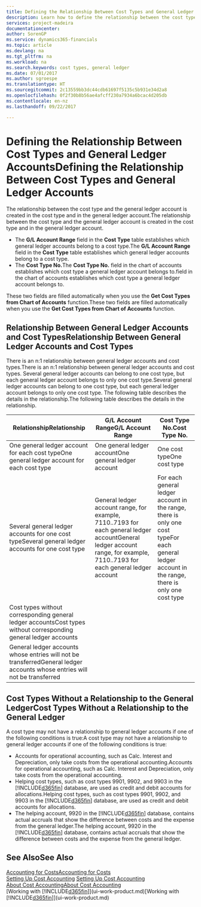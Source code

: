 ```yaml
---
title: Defining the Relationship Between Cost Types and General Ledger Accounts | Microsoft Docs
description: Learn how to define the relationship between the cost type and the general ledger account.
services: project-madeira
documentationcenter: 
author: SorenGP
ms.service: dynamics365-financials
ms.topic: article
ms.devlang: na
ms.tgt_pltfrm: na
ms.workload: na
ms.search.keywords: cost types, general ledger
ms.date: 07/01/2017
ms.author: sgroespe
ms.translationtype: HT
ms.sourcegitcommit: 2c13559bb3dc44cdb61697f5135c5b931e34d2a8
ms.openlocfilehash: 0f2f30b8b56ae4afcff230a7934a6bcac4d205db
ms.contentlocale: en-nz
ms.lasthandoff: 09/22/2017

---
```

# <a name="defining-the-relationship-between-cost-types-and-general-ledger-accounts"></a><span data-ttu-id="ac15f-103">Defining the Relationship Between Cost Types and General Ledger Accounts</span><span class="sxs-lookup"><span data-stu-id="ac15f-103">Defining the Relationship Between Cost Types and General Ledger Accounts</span></span>
<span data-ttu-id="ac15f-104">The relationship between the cost type and the general ledger account is created in the cost type and in the general ledger account.</span><span class="sxs-lookup"><span data-stu-id="ac15f-104">The relationship between the cost type and the general ledger account is created in the cost type and in the general ledger account.</span></span>  

* <span data-ttu-id="ac15f-105">The **G/L Account Range** field in the **Cost Type** table establishes which general ledger accounts belong to a cost type.</span><span class="sxs-lookup"><span data-stu-id="ac15f-105">The **G/L Account Range** field in the **Cost Type** table establishes which general ledger accounts belong to a cost type.</span></span>  
* <span data-ttu-id="ac15f-106">The **Cost Type No.**</span><span class="sxs-lookup"><span data-stu-id="ac15f-106">The **Cost Type No.**</span></span> <span data-ttu-id="ac15f-107">field in the chart of accounts establishes which cost type a general ledger account belongs to.</span><span class="sxs-lookup"><span data-stu-id="ac15f-107">field in the chart of accounts establishes which cost type a general ledger account belongs to.</span></span>  

<span data-ttu-id="ac15f-108">These two fields are filled automatically when you use the **Get Cost Types from Chart of Accounts** function.</span><span class="sxs-lookup"><span data-stu-id="ac15f-108">These two fields are filled automatically when you use the **Get Cost Types from Chart of Accounts** function.</span></span>  

## <a name="relationship-between-general-ledger-accounts-and-cost-types"></a><span data-ttu-id="ac15f-109">Relationship Between General Ledger Accounts and Cost Types</span><span class="sxs-lookup"><span data-stu-id="ac15f-109">Relationship Between General Ledger Accounts and Cost Types</span></span>  
<span data-ttu-id="ac15f-110">There is an n:1 relationship between general ledger accounts and cost types.</span><span class="sxs-lookup"><span data-stu-id="ac15f-110">There is an n:1 relationship between general ledger accounts and cost types.</span></span> <span data-ttu-id="ac15f-111">Several general ledger accounts can belong to one cost type, but each general ledger account belongs to only one cost type.</span><span class="sxs-lookup"><span data-stu-id="ac15f-111">Several general ledger accounts can belong to one cost type, but each general ledger account belongs to only one cost type.</span></span> <span data-ttu-id="ac15f-112">The following table describes the details in the relationship.</span><span class="sxs-lookup"><span data-stu-id="ac15f-112">The following table describes the details in the relationship.</span></span>  

|<span data-ttu-id="ac15f-113">Relationship</span><span class="sxs-lookup"><span data-stu-id="ac15f-113">Relationship</span></span>|<span data-ttu-id="ac15f-114">**G/L Account Range**</span><span class="sxs-lookup"><span data-stu-id="ac15f-114">**G/L Account Range**</span></span>|<span data-ttu-id="ac15f-115">**Cost Type No.**</span><span class="sxs-lookup"><span data-stu-id="ac15f-115">**Cost Type No.**</span></span>|  
|------------------|------------------------------------------------|-------------------------------------------|  
|<span data-ttu-id="ac15f-116">One general ledger account for each cost type</span><span class="sxs-lookup"><span data-stu-id="ac15f-116">One general ledger account for each cost type</span></span>|<span data-ttu-id="ac15f-117">One general ledger account</span><span class="sxs-lookup"><span data-stu-id="ac15f-117">One general ledger account</span></span>|<span data-ttu-id="ac15f-118">One cost type</span><span class="sxs-lookup"><span data-stu-id="ac15f-118">One cost type</span></span>|  
|<span data-ttu-id="ac15f-119">Several general ledger accounts for one cost type</span><span class="sxs-lookup"><span data-stu-id="ac15f-119">Several general ledger accounts for one cost type</span></span>|<span data-ttu-id="ac15f-120">General ledger account range, for example, 7110..7193 for each general ledger account</span><span class="sxs-lookup"><span data-stu-id="ac15f-120">General ledger account range, for example, 7110..7193 for each general ledger account</span></span>|<span data-ttu-id="ac15f-121">For each general ledger account in the range, there is only one cost type</span><span class="sxs-lookup"><span data-stu-id="ac15f-121">For each general ledger account in the range, there is only one cost type</span></span>|  
|<span data-ttu-id="ac15f-122">Cost types without corresponding general ledger accounts</span><span class="sxs-lookup"><span data-stu-id="ac15f-122">Cost types without corresponding general ledger accounts</span></span>|<Empty>||  
|<span data-ttu-id="ac15f-123">General ledger accounts whose entries will not be transferred</span><span class="sxs-lookup"><span data-stu-id="ac15f-123">General ledger accounts whose entries will not be transferred</span></span>||<Empty>|  

## <a name="cost-types-without-a-relationship-to-the-general-ledger"></a><span data-ttu-id="ac15f-124">Cost Types Without a Relationship to the General Ledger</span><span class="sxs-lookup"><span data-stu-id="ac15f-124">Cost Types Without a Relationship to the General Ledger</span></span>  
<span data-ttu-id="ac15f-125">A cost type may not have a relationship to general ledger accounts if one of the following conditions is true:</span><span class="sxs-lookup"><span data-stu-id="ac15f-125">A cost type may not have a relationship to general ledger accounts if one of the following conditions is true:</span></span>  

* <span data-ttu-id="ac15f-126">Accounts for operational accounting, such as Calc. Interest and Depreciation, only take costs from the operational accounting.</span><span class="sxs-lookup"><span data-stu-id="ac15f-126">Accounts for operational accounting, such as Calc. Interest and Depreciation, only take costs from the operational accounting.</span></span>  
* <span data-ttu-id="ac15f-127">Helping cost types, such as cost types 9901, 9902, and 9903 in the [!INCLUDE[d365fin](includes/d365fin_md.md)] database, are used as credit and debit accounts for allocations.</span><span class="sxs-lookup"><span data-stu-id="ac15f-127">Helping cost types, such as cost types 9901, 9902, and 9903 in the [!INCLUDE[d365fin](includes/d365fin_md.md)] database, are used as credit and debit accounts for allocations.</span></span>  
* <span data-ttu-id="ac15f-128">The helping account, 9920 in the [!INCLUDE[d365fin](includes/d365fin_md.md)] database, contains actual accruals that show the difference between costs and the expense from the general ledger.</span><span class="sxs-lookup"><span data-stu-id="ac15f-128">The helping account, 9920 in the [!INCLUDE[d365fin](includes/d365fin_md.md)] database, contains actual accruals that show the difference between costs and the expense from the general ledger.</span></span>  

## <a name="see-also"></a><span data-ttu-id="ac15f-129">See Also</span><span class="sxs-lookup"><span data-stu-id="ac15f-129">See Also</span></span>  
[<span data-ttu-id="ac15f-130">Accounting for Costs</span><span class="sxs-lookup"><span data-stu-id="ac15f-130">Accounting for Costs</span></span>](finance-manage-cost-accounting.md)  
<span data-ttu-id="ac15f-131">[Setting Up Cost Accounting](finance-set-up-cost-accounting.md) </span><span class="sxs-lookup"><span data-stu-id="ac15f-131">[Setting Up Cost Accounting](finance-set-up-cost-accounting.md) </span></span>  
[<span data-ttu-id="ac15f-132">About Cost Accounting</span><span class="sxs-lookup"><span data-stu-id="ac15f-132">About Cost Accounting</span></span>](finance-about-cost-accounting.md)  
<span data-ttu-id="ac15f-133">[Working with [!INCLUDE[d365fin](includes/d365fin_md.md)]](ui-work-product.md)</span><span class="sxs-lookup"><span data-stu-id="ac15f-133">[Working with [!INCLUDE[d365fin](includes/d365fin_md.md)]](ui-work-product.md)</span></span>

